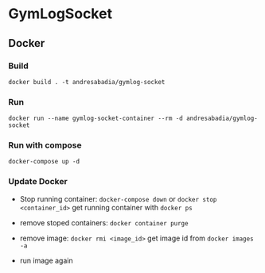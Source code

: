 # GymLogSocket

## Docker

### Build

`docker build . -t andresabadia/gymlog-socket`

### Run

    docker run --name gymlog-socket-container --rm -d andresabadia/gymlog-socket

### Run with compose

`docker-compose up -d`

### Update Docker

- Stop running container: `docker-compose down` or `docker stop <container_id>` get running container with `docker ps`

- remove stoped containers: `docker container purge`

- remove image: `docker rmi <image_id>` get image id from `docker images -a`

- run image again
